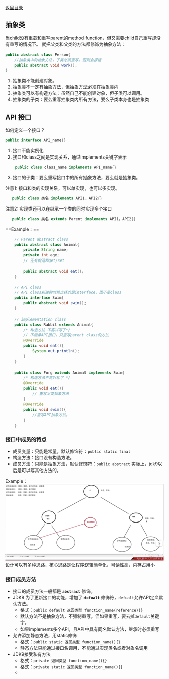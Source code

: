 
[返回目录](./1.%20java学习目录.md)

## 抽象类
当child没有重载和重写parent的method function，但又需要child自己重写却没有重写的情况下。
就把父类和父类的方法都修饰为抽象方法：
```java
public abstract class Person{
    //抽象类中的抽象方法，子类必须重写。否则会报错
    public abstract void work();
}
```
1. 抽象类不能创建对象。
2. 抽象类不一定有抽象方法，但抽象方法必须在抽象类内
3. 抽象类可以有构造方法：虽然自己不能创建对象，但子类可以调用。
4. 抽象类的子类：要么重写抽象类内所有方法，要么子类本身也是抽象类

## API 接口
如何定义一个接口？
```java
public interface API_name{}
```
1. 接口不能实例化
2. 接口和class之间是实现关系，通过implements关键字表示
   ```java
    public class class_name implements API_name{}
   ```
3. 接口的子类：要么重写接口中的所有抽象方法，要么就是抽象类。
   
注意1: 接口和类的实现关系，可以单实现，也可以多实现。 
```java
   public class 类名 implements API1，API2{}
```  
注意2: 实现类还可以在继承一个类的同时实现多个接口
```java
   public class 类名 extends Parent implements API1，API2{}
```  

==Example：==
```java
    // Parent abstract class
    public abstract class Animal{
        private String name;
        private int age;
        // 还有构造和get/set

        public abstract void eat();
    }

    // API class
    // API class新建的时候选择的是interface，而不是class
    public interface Swim{
        public abstract void swim();
    }

    // implementation class
    public class Rabbit extends Animal{
        /* 构造方法 不高兴写了*/
        // 不继承API接口，只重写parent class的方法
        @Override
        public void eat(){
            System.out.println();
        }
    }

    public class Forg extends Animal implements Swim{
        /* 构造方法不高兴写了 */
        @Override
        public void eat(){
            // 重写父类抽象方法
        }
        @Override
        public void swim(){
            //重写API抽象方法。
        }
    }
```

### 接口中成员的特点
* 成员变量：只能是常量。默认修饰符：`public static final`
* 构造方法：接口没有构造方法。
* 成员方法：只能是抽象方法，默认修饰符：`public abstract`
实际上，jdk9以后是可以写其他方法的。

Example：
![image](./image/1719826237845.jpg)
设计可以有多种思路，核心思路是让程序逻辑简单化，可读性高，内存占用小

### 接口成员方法
* 接口的成员方法一般都是 **`abstract`** 修饰。
* JDK8 为了更新接口的功能，增加了 **`defualt`** 修饰符，`defualt`允许API定义默认方法。
  * 格式：`public default 返回类型 function_name(reference){}`
  * 默认方法不是抽象方法，不强制重写。但如果重写，要去掉`default`关键字。
  * 如果implements多个API，且API中具有同名默认方法，继承时必须重写
* 允许添加静态方法，用static修饰
  * 格式：`public static 返回类型 function_name(){}`
  * 静态方法只能通过接口名调用，不能通过实现类名或者对象名调用
* JDK9接受私有方法
  * 格式：`private 返回类型 function_name(){}`
  * 格式：`private static 返回类型 function_name(){}`
  * 

       